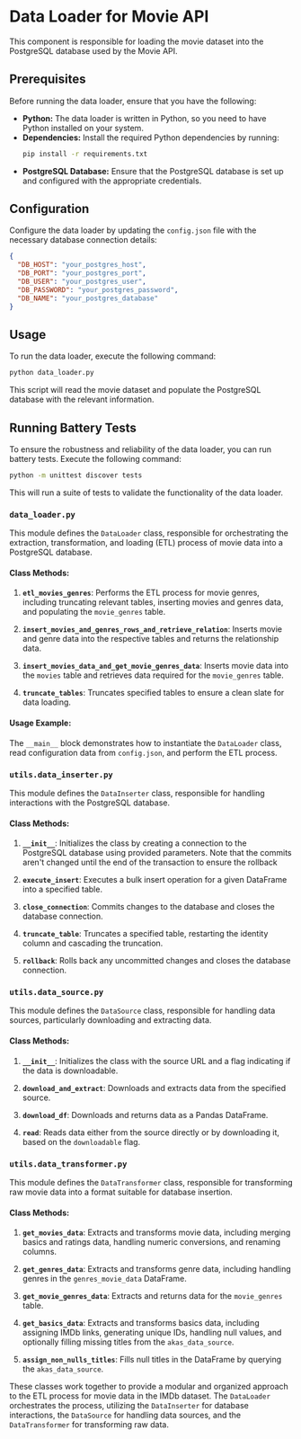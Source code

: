 # Data Loader for Movie API

This component is responsible for loading the movie dataset into the PostgreSQL database used by the Movie API.

## Prerequisites

Before running the data loader, ensure that you have the following:

- **Python:** The data loader is written in Python, so you need to have Python installed on your system.
- **Dependencies:** Install the required Python dependencies by running:
  ```bash
  pip install -r requirements.txt
  ```
- **PostgreSQL Database:** Ensure that the PostgreSQL database is set up and configured with the appropriate credentials.

## Configuration

Configure the data loader by updating the `config.json` file with the necessary database connection details:

```json
{
  "DB_HOST": "your_postgres_host",
  "DB_PORT": "your_postgres_port",
  "DB_USER": "your_postgres_user",
  "DB_PASSWORD": "your_postgres_password",
  "DB_NAME": "your_postgres_database"
}
```

## Usage

To run the data loader, execute the following command:

```bash
python data_loader.py
```

This script will read the movie dataset and populate the PostgreSQL database with the relevant information.

## Running Battery Tests

To ensure the robustness and reliability of the data loader, you can run battery tests. Execute the following command:

```bash
python -m unittest discover tests
```

This will run a suite of tests to validate the functionality of the data loader.


### `data_loader.py`

This module defines the `DataLoader` class, responsible for orchestrating the extraction, transformation, and loading (ETL) process of movie data into a PostgreSQL database.

#### Class Methods:

1. **`etl_movies_genres`**: Performs the ETL process for movie genres, including truncating relevant tables, inserting movies and genres data, and populating the `movie_genres` table.

2. **`insert_movies_and_genres_rows_and_retrieve_relation`**: Inserts movie and genre data into the respective tables and returns the relationship data.

3. **`insert_movies_data_and_get_movie_genres_data`**: Inserts movie data into the `movies` table and retrieves data required for the `movie_genres` table.

4. **`truncate_tables`**: Truncates specified tables to ensure a clean slate for data loading.

#### Usage Example:

The `__main__` block demonstrates how to instantiate the `DataLoader` class, read configuration data from `config.json`, and perform the ETL process.

### `utils.data_inserter.py`

This module defines the `DataInserter` class, responsible for handling interactions with the PostgreSQL database.

#### Class Methods:

1. **`__init__`**: Initializes the class by creating a connection to the PostgreSQL database using provided parameters. Note that the commits aren't changed until the end of the transaction to ensure the rollback

2. **`execute_insert`**: Executes a bulk insert operation for a given DataFrame into a specified table.

3. **`close_connection`**: Commits changes to the database and closes the database connection.

4. **`truncate_table`**: Truncates a specified table, restarting the identity column and cascading the truncation.

5. **`rollback`**: Rolls back any uncommitted changes and closes the database connection.

### `utils.data_source.py`

This module defines the `DataSource` class, responsible for handling data sources, particularly downloading and extracting data.

#### Class Methods:

1. **`__init__`**: Initializes the class with the source URL and a flag indicating if the data is downloadable.

2. **`download_and_extract`**: Downloads and extracts data from the specified source.

3. **`download_df`**: Downloads and returns data as a Pandas DataFrame.

4. **`read`**: Reads data either from the source directly or by downloading it, based on the `downloadable` flag.

### `utils.data_transformer.py`

This module defines the `DataTransformer` class, responsible for transforming raw movie data into a format suitable for database insertion.

#### Class Methods:

1. **`get_movies_data`**: Extracts and transforms movie data, including merging basics and ratings data, handling numeric conversions, and renaming columns.

2. **`get_genres_data`**: Extracts and transforms genre data, including handling genres in the `genres_movie_data` DataFrame.

3. **`get_movie_genres_data`**: Extracts and returns data for the `movie_genres` table.

4. **`get_basics_data`**: Extracts and transforms basics data, including assigning IMDb links, generating unique IDs, handling null values, and optionally filling missing titles from the `akas_data_source`.

5. **`assign_non_nulls_titles`**: Fills null titles in the DataFrame by querying the `akas_data_source`.

These classes work together to provide a modular and organized approach to the ETL process for movie data in the IMDb dataset. The `DataLoader` orchestrates the process, utilizing the `DataInserter` for database interactions, the `DataSource` for handling data sources, and the `DataTransformer` for transforming raw data.